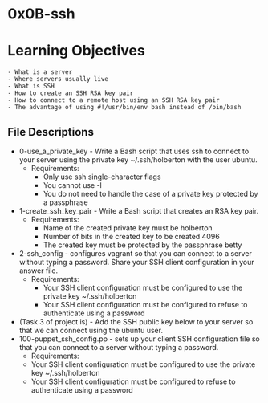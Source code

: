 # 0x0B-ssh

# Learning Objectives
    - What is a server
    - Where servers usually live
    - What is SSH
    - How to create an SSH RSA key pair
    - How to connect to a remote host using an SSH RSA key pair
    - The advantage of using #!/usr/bin/env bash instead of /bin/bash

## File Descriptions

- 0-use_a_private_key - Write a Bash script that uses ssh to connect to your server using the private key ~/.ssh/holberton with the user ubuntu.
    - Requirements:
        - Only use ssh single-character flags
        - You cannot use -l
        - You do not need to handle the case of a private key protected by a passphrase
- 1-create_ssh_key_pair - Write a Bash script that creates an RSA key pair.
    - Requirements:
        - Name of the created private key must be holberton
        - Number of bits in the created key to be created 4096
        - The created key must be protected by the passphrase betty
- 2-ssh_config - configures vagrant so that you can connect to a server without typing a password. Share your SSH client configuration in your answer file.
    - Requirements:
        - Your SSH client configuration must be configured to use the private key ~/.ssh/holberton
        - Your SSH client configuration must be configured to refuse to authenticate using a password
- (Task 3 of project is) - Add the SSH public key below to your server so that we can connect using the ubuntu user.
- 100-puppet_ssh_config.pp -  sets up your client SSH configuration file so that you can connect to a server without typing a password.
    - Requirements:
    - Your SSH client configuration must be configured to use the private key ~/.ssh/holberton
    - Your SSH client configuration must be configured to refuse to authenticate using a password
